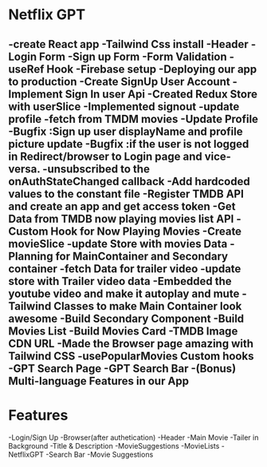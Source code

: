 # Netflix GPT
-create React app
-Tailwind Css install
-Header
-Login Form
-Sign up Form
-Form Validation
-useRef Hook
-Firebase setup
-Deploying our app to production
-Create SignUp User Account
-Implement Sign In user Api
-Created Redux Store with userSlice
-Implemented signout
-update profile
-fetch from TMDM movies
-Update Profile
-Bugfix :Sign up user displayName and profile picture update
-Bugfix :if the user is not logged in Redirect/browser to Login page and vice-versa.
-unsubscribed to the onAuthStateChanged callback
-Add hardcoded values to the constant file
-Register TMDB API and create an app and get access token
-Get Data from TMDB now playing movies list API
-Custom Hook for Now Playing Movies
-Create movieSlice
-update Store with movies Data
-Planning for MainContainer and Secondary container
-fetch Data for trailer video
-update store with Trailer video data
-Embedded the youtube video and make it autoplay and mute
-Tailwind Classes to make Main Container look awesome
-Build Secondary Component
-Build Movies List
-Build Movies Card
-TMDB Image CDN URL
-Made the Browser page amazing with Tailwind CSS
-usePopularMovies Custom hooks
-GPT Search Page
-GPT Search Bar
-(Bonus) Multi-language Features in our App
-
# Features
-Login/Sign Up
-Browser(after authetication)
    -Header
    -Main Movie
       -Tailer in Background
       -Title & Description
       -MovieSuggestions
          -MovieLists
-NetflixGPT
     -Search Bar
     -Movie Suggestions

